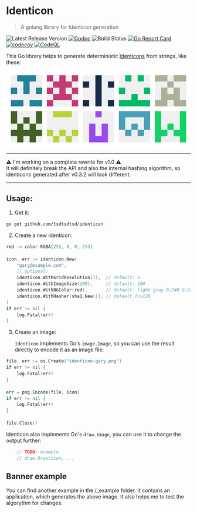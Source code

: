 # Identicon

> A golang library for Identicon generation

![Latest Release Version][shields-version-img]
[![Godoc][godoc-image]][godoc-url]
![Build Status](https://github.com/tsdtsdtsd/identicon/actions/workflows/ci.yml/badge.svg)
[![Go Report Card][grc-image]][grc-url]
[![codecov][codecov-image]][codecov-url]
[![CodeQL](https://github.com/tsdtsdtsd/identicon/actions/workflows/codeql-analysis.yml/badge.svg?branch=main)](https://github.com/tsdtsdtsd/identicon/actions/workflows/codeql-analysis.yml)

This Go library helps to generate deterministic [Identicons][identicon-wiki] from strings, like these:

![Example Banner](_example/bannercreator/identicon-banner.png "Example Banner")

---

⚠️ I'm working on a complete rewrite for v1.0 ⚠️  
It will definitely break the API and also the internal hashing algorithm, so identicons generated after v0.3.2 will look different. 

---

## Usage:

1. Get it:

```sh
go get github.com/tsdtsdtsd/identicon
```

2. Create a new identicon:

```go
red := color.RGBA{255, 0, 0, 255}

icon, err := identicon.New(
    "gary@example.com", 
    // optional:
    identicon.WithGridResolution(7),  // default: 5
    identicon.WithImageSize(200),     // default: 100
    identicon.WithBGColor(red),       // default: light gray R:240 G:240 B:240 A:255 (#f0f0f0)
    identicon.WithHasher(sha1.New()), // default fnv128
)
if err != nil {
    log.Fatal(err)
}
```

3. Create an image:

   `Identicon` implements Go's `image.Image`, so you can use the result directly to encode it as an image file:

```go
file, err := os.Create("identicon-gary.png")
if err != nil {
    log.Fatal(err)
}

err = png.Encode(file, icon)
if err != nil {
    log.Fatal(err)
}

file.Close()
```

Identicon also implements Go's `draw.Image`, you can use it to change the output further:

```go
    // TODO: example 
    // draw.Draw(icon, ...
```

## Banner example

You can find another example in the /_example folder. It contains an application, which generates the above image. It also helps me to test the algorythm for changes.

<!-- Markdown link & img dfn's -->
[grc-image]: https://goreportcard.com/badge/github.com/tsdtsdtsd/identicon
[grc-url]: https://goreportcard.com/report/github.com/tsdtsdtsd/identicon
[godoc-image]: https://pkg.go.dev/badge/github.com/tsdtsdtsd/identicon.svg
[godoc-url]: https://pkg.go.dev/github.com/tsdtsdtsd/identicon
[codecov-image]: https://codecov.io/gh/tsdtsdtsd/identicon/branch/main/graph/badge.svg
[codecov-url]: https://codecov.io/gh/tsdtsdtsd/identicon/tree/main
[shields-version-img]: https://img.shields.io/github/v/release/tsdtsdtsd/identicon
[identicon-wiki]: https://en.wikipedia.org/wiki/Identicon
